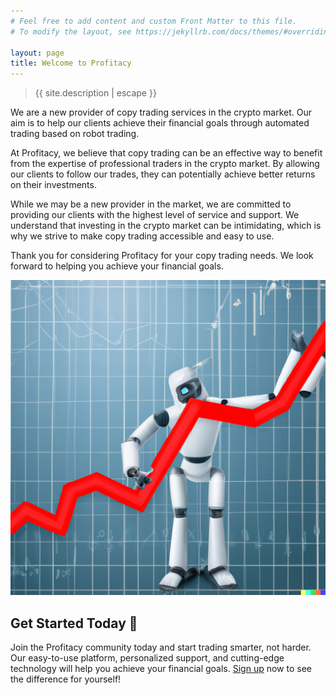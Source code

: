 ```yaml
---
# Feel free to add content and custom Front Matter to this file.
# To modify the layout, see https://jekyllrb.com/docs/themes/#overriding-theme-defaults

layout: page
title: Welcome to Profitacy
---
```

> {{ site.description | escape }}

We are a new provider of copy trading services in the crypto market. Our aim is to help our clients achieve their financial goals through automated trading based on robot trading.

At Profitacy, we believe that copy trading can be an effective way to benefit from the expertise of professional traders in the crypto market. By allowing our clients to follow our trades, they can potentially achieve better returns on their investments.

While we may be a new provider in the market, we are committed to providing our clients with the highest level of service and support. We understand that investing in the crypto market can be intimidating, which is why we strive to make copy trading accessible and easy to use.

Thank you for considering Profitacy for your copy trading needs. We look forward to helping you achieve your financial goals.

![Robot profit](robot_profit.png)

## Get Started Today 📅
Join the Profitacy community today and start trading smarter, not harder. Our easy-to-use platform, personalized support, and cutting-edge technology will help you achieve your financial goals. [Sign up](signup) now to see the difference for yourself!
